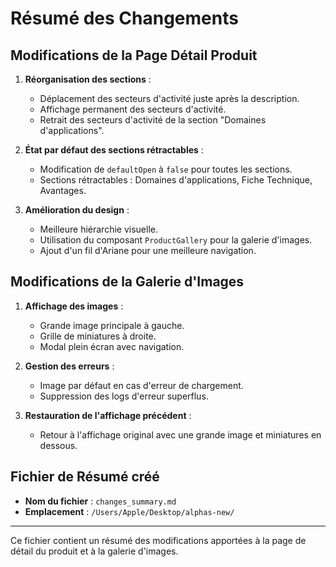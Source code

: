 # Résumé des Changements

## Modifications de la Page Détail Produit
1. **Réorganisation des sections** :
   - Déplacement des secteurs d'activité juste après la description.
   - Affichage permanent des secteurs d'activité.
   - Retrait des secteurs d'activité de la section "Domaines d'applications".

2. **État par défaut des sections rétractables** :
   - Modification de `defaultOpen` à `false` pour toutes les sections.
   - Sections rétractables : Domaines d'applications, Fiche Technique, Avantages.

3. **Amélioration du design** :
   - Meilleure hiérarchie visuelle.
   - Utilisation du composant `ProductGallery` pour la galerie d'images.
   - Ajout d'un fil d'Ariane pour une meilleure navigation.

## Modifications de la Galerie d'Images
1. **Affichage des images** :
   - Grande image principale à gauche.
   - Grille de miniatures à droite.
   - Modal plein écran avec navigation.

2. **Gestion des erreurs** :
   - Image par défaut en cas d'erreur de chargement.
   - Suppression des logs d'erreur superflus.

3. **Restauration de l'affichage précédent** :
   - Retour à l'affichage original avec une grande image et miniatures en dessous.

## Fichier de Résumé créé
- **Nom du fichier** : `changes_summary.md`
- **Emplacement** : `/Users/Apple/Desktop/alphas-new/`

---

Ce fichier contient un résumé des modifications apportées à la page de détail du produit et à la galerie d'images.
